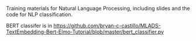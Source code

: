 Training materials for Natural Language Processing, including slides and the code for NLP classification. 

BERT classifer is in https://github.com/bryan-c-castillo/MLADS-TextEmbedding-Bert-Elmo-Tutorial/blob/master/bert_classifier.py
